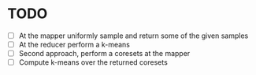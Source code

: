 # TODO

* [ ] At the mapper uniformly sample and return some of the given samples
* [ ] At the reducer perform a k-means
* [ ] Second approach, perform a coresets at the mapper
* [ ] Compute k-means over the returned coresets
